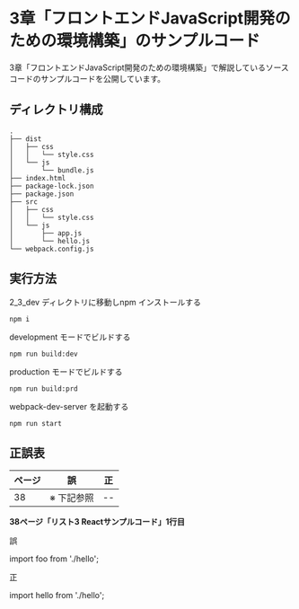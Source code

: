 # 3章「フロントエンドJavaScript開発のための環境構築」のサンプルコード

3章「フロントエンドJavaScript開発のための環境構築」で解説しているソースコードのサンプルコードを公開しています。

## ディレクトリ構成

```
.
├── dist
│   ├── css
│   │   └── style.css
│   └── js
│       └── bundle.js
├── index.html
├── package-lock.json
├── package.json
├── src
│   ├── css
│   │   └── style.css
│   └── js
│       ├── app.js
│       └── hello.js
└── webpack.config.js
```

## 実行方法

2_3_dev ディレクトリに移動しnpm インストールする

```
npm i
```

development モードでビルドする

```
npm run build:dev
```

production モードでビルドする

```
npm run build:prd
```

webpack-dev-server を起動する

```
npm run start
```

## 正誤表

| ページ | 誤 | 正 |
| -----| ---- | ---- |
| 38 | ※ 下記参照 | -- |

**38ページ「リスト3 Reactサンプルコード」1行目**

誤

import foo from './hello';

正

import hello from './hello';

